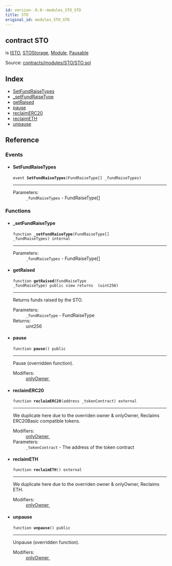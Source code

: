 ```yaml
---
id: version-.0.0--modules_STO_STO
title: STO
original_id: modules_STO_STO
---
```


<div class="contract-doc"><div class="contract"><h2 class="contract-header"><span class="contract-kind">contract</span> STO</h2><p class="base-contracts"><span>is</span> <a href="interfaces_ISTO.html">ISTO</a><span>, </span><a href="modules_STO_STOStorage.html">STOStorage</a><span>, </span><a href="modules_Module.html">Module</a><span>, </span><a href="Pausable.html">Pausable</a></p><div class="source">Source: <a href="https://github.com/PolymathNetwork/polymath-core/blob/v2.1.0/contracts/modules/STO/STO.sol" target="_blank">contracts/modules/STO/STO.sol</a></div></div><div class="index"><h2>Index</h2><ul><li><a href="modules_STO_STO.html#SetFundRaiseTypes">SetFundRaiseTypes</a></li><li><a href="modules_STO_STO.html#_setFundRaiseType">_setFundRaiseType</a></li><li><a href="modules_STO_STO.html#getRaised">getRaised</a></li><li><a href="modules_STO_STO.html#pause">pause</a></li><li><a href="modules_STO_STO.html#reclaimERC20">reclaimERC20</a></li><li><a href="modules_STO_STO.html#reclaimETH">reclaimETH</a></li><li><a href="modules_STO_STO.html#unpause">unpause</a></li></ul></div><div class="reference"><h2>Reference</h2><div class="events"><h3>Events</h3><ul><li><div class="item event"><span id="SetFundRaiseTypes" class="anchor-marker"></span><h4 class="name">SetFundRaiseTypes</h4><div class="body"><code class="signature">event <strong>SetFundRaiseTypes</strong><span>(FundRaiseType[] _fundRaiseTypes) </span></code><hr/><dl><dt><span class="label-parameters">Parameters:</span></dt><dd><div><code>_fundRaiseTypes</code> - FundRaiseType[]</div></dd></dl></div></div></li></ul></div><div class="functions"><h3>Functions</h3><ul><li><div class="item function"><span id="_setFundRaiseType" class="anchor-marker"></span><h4 class="name">_setFundRaiseType</h4><div class="body"><code class="signature">function <strong>_setFundRaiseType</strong><span>(FundRaiseType[] _fundRaiseTypes) </span><span>internal </span></code><hr/><dl><dt><span class="label-parameters">Parameters:</span></dt><dd><div><code>_fundRaiseTypes</code> - FundRaiseType[]</div></dd></dl></div></div></li><li><div class="item function"><span id="getRaised" class="anchor-marker"></span><h4 class="name">getRaised</h4><div class="body"><code class="signature">function <strong>getRaised</strong><span>(FundRaiseType _fundRaiseType) </span><span>public </span><span>view </span><span>returns  (uint256) </span></code><hr/><div class="description"><p>Returns funds raised by the STO.</p></div><dl><dt><span class="label-parameters">Parameters:</span></dt><dd><div><code>_fundRaiseType</code> - FundRaiseType</div></dd><dt><span class="label-return">Returns:</span></dt><dd>uint256</dd></dl></div></div></li><li><div class="item function"><span id="pause" class="anchor-marker"></span><h4 class="name">pause</h4><div class="body"><code class="signature">function <strong>pause</strong><span>() </span><span>public </span></code><hr/><div class="description"><p>Pause (overridden function).</p></div><dl><dt><span class="label-modifiers">Modifiers:</span></dt><dd><a href="modules_Module.html#onlyOwner">onlyOwner </a></dd></dl></div></div></li><li><div class="item function"><span id="reclaimERC20" class="anchor-marker"></span><h4 class="name">reclaimERC20</h4><div class="body"><code class="signature">function <strong>reclaimERC20</strong><span>(address _tokenContract) </span><span>external </span></code><hr/><div class="description"><p>We duplicate here due to the overriden owner &amp; onlyOwner, Reclaims ERC20Basic compatible tokens.</p></div><dl><dt><span class="label-modifiers">Modifiers:</span></dt><dd><a href="modules_Module.html#onlyOwner">onlyOwner </a></dd><dt><span class="label-parameters">Parameters:</span></dt><dd><div><code>_tokenContract</code> - The address of the token contract</div></dd></dl></div></div></li><li><div class="item function"><span id="reclaimETH" class="anchor-marker"></span><h4 class="name">reclaimETH</h4><div class="body"><code class="signature">function <strong>reclaimETH</strong><span>() </span><span>external </span></code><hr/><div class="description"><p>We duplicate here due to the overriden owner &amp; onlyOwner, Reclaims ETH.</p></div><dl><dt><span class="label-modifiers">Modifiers:</span></dt><dd><a href="modules_Module.html#onlyOwner">onlyOwner </a></dd></dl></div></div></li><li><div class="item function"><span id="unpause" class="anchor-marker"></span><h4 class="name">unpause</h4><div class="body"><code class="signature">function <strong>unpause</strong><span>() </span><span>public </span></code><hr/><div class="description"><p>Unpause (overridden function).</p></div><dl><dt><span class="label-modifiers">Modifiers:</span></dt><dd><a href="modules_Module.html#onlyOwner">onlyOwner </a></dd></dl></div></div></li></ul></div></div></div>

